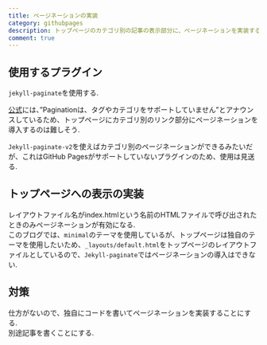 ```yaml
---
title: ページネーションの実装
category: githubpages
description: トップページのカテゴリ別の記事の表示部分に、ページネーションを実装する
comment: true
---
```


## 使用するプラグイン
`jekyll-paginate`を使用する.  

[公式](http://jekyllrb-ja.github.io/docs/pagination/)には、”Paginationは、タグやカテゴリをサポートしていません”とアナウンスしているため、トップページにカテゴリ別のリンク部分にページネーションを導入するのは難しそう.  

`Jekyll-paginate-v2`を使えばカテゴリ別のページネーションができるみたいだが、これはGitHub Pagesがサポートしていないプラグインのため、使用は見送る.  


## トップページへの表示の実装
レイアウトファイル名がindex.htmlという名前のHTMLファイルで呼び出されたときのみページネーションが有効になる.  
このブログでは、`minimal`のテーマを使用しているが、トップページは独自のテーマを使用したいため、`_layouts/default.html`をトップページのレイアウトファイルとしているので、`Jekyll-paginate`ではページネーションの導入はできない.  

## 対策
仕方がないので、独自にコードを書いてページネーションを実装することにする.  
別途記事を書くことにする.  


